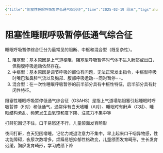 ```yaml
---
{"title":"阻塞性睡眠呼吸暂停低通气综合征","time":"2025-02-19 周三","tags":null,"dg-publish":true,"permalink":"/200 学习/210 耳鼻咽喉头颈外科学/第04章 咽/第11章 阻塞性睡眠呼吸暂停低通气综合征/阻塞性睡眠呼吸暂停低通气综合征/","dgPassFrontmatter":true,"created":"2025-02-19T08:50:25.000+08:00","updated":"2025-02-28T12:41:39.878+08:00"}
---
```


# 阻塞性睡眠呼吸暂停低通气综合征
睡眠呼吸暂停综合征分为最常见的阻断、中枢和混合型（既复杂性）。
1. 阻塞型：基本原因是上气道梗阻，阻塞型呼吸暂停时气体不进入肺部或出口，但胸腹呼吸运动依然存在。
2. 中枢型：基本原因是调节呼吸的部位有问题，无法正常发出指令，中枢型呼吸时嘴巴和鼻腔气流以及胸部、腹部呼吸运动==同时暂停==。
3. 混合型：在一次性睡眠呼吸暂停的前半部分具有中枢性特征，后半部分具有封闭性特征。


阻塞性睡眠呼吸暂停低通气综合征（OSAHS）是指上气道塌陷阻塞引起睡眠时呼吸暂停（E对）和低通气，通常伴有白天嗜睡（A对）、睡眠时有鼾声（C对）、睡眠结构紊乱、频繁发生血氧饱和度下降、注意力不集中等

打鼾犯困记不住，口干易怒还不行，儿童颌面发育畸形

夜间打鼾，白天犯困嗜睡，记忆力减退注意力不集中，早上起来口干咽异物感，性功能障碍，夜尿次数增多，烦躁易怒抑郁性格改变，儿童颌面发育畸形，生长发育迟缓，胸廓发育畸形，学习成绩下降












































































































































































































































































































































































































































